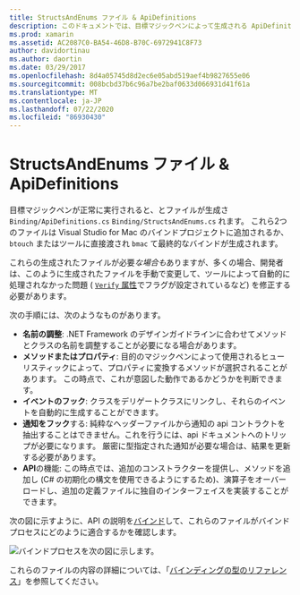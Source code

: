 ```yaml
---
title: StructsAndEnums ファイル & ApiDefinitions
description: このドキュメントでは、目標マジックペンによって生成される ApiDefinitions.cs ファイルと StructsAndEnums.cs ファイルについて説明します。 これらのファイルは、C# から目的の C コードにアクセスするために使用されます。
ms.prod: xamarin
ms.assetid: AC2087C0-BA54-46D8-B70C-6972941C8F73
author: davidortinau
ms.author: daortin
ms.date: 03/29/2017
ms.openlocfilehash: 8d4a05745d8d2ec6e05abd519aef4b9827655e06
ms.sourcegitcommit: 008bcbd37b6c96a7be2baf0633d066931d41f61a
ms.translationtype: MT
ms.contentlocale: ja-JP
ms.lasthandoff: 07/22/2020
ms.locfileid: "86930430"
---
```

# <a name="apidefinitions--structsandenums-files"></a>StructsAndEnums ファイル & ApiDefinitions

目標マジックペンが正常に実行されると、とファイルが生成さ `Binding/ApiDefinitions.cs` `Binding/StructsAndEnums.cs` れます。
これら2つのファイルは Visual Studio for Mac のバインドプロジェクトに追加されるか、 `btouch` またはツールに直接渡され `bmac` て最終的なバインドが生成されます。

これらの生成されたファイルが必要*な場合も*ありますが、多くの場合、開発者は、このように生成されたファイルを手動で変更して、ツールによって自動的に処理されなかった問題 ( [ `Verify` 属性](~/cross-platform/macios/binding/objective-sharpie/platform/verify.md)でフラグが設定されているなど) を修正する必要があります。

次の手順には、次のようなものがあります。

- **名前の調整**: .NET Framework のデザインガイドラインに合わせてメソッドとクラスの名前を調整することが必要になる場合があります。
- **メソッドまたはプロパティ**: 目的のマジックペンによって使用されるヒューリスティックによって、プロパティに変換するメソッドが選択されることがあります。 この時点で、これが意図した動作であるかどうかを判断できます。
- **イベントのフック**: クラスをデリゲートクラスにリンクし、それらのイベントを自動的に生成することができます。
- **通知をフック**する: 純粋なヘッダーファイルから通知の api コントラクトを抽出することはできません。これを行うには、api ドキュメントへのトリップが必要になります。 厳密に型指定された通知が必要な場合は、結果を更新する必要があります。
- **API**の機能: この時点では、追加のコンストラクターを提供し、メソッドを追加し (C# の初期化の構文を使用できるようにするため)、演算子をオーバーロードし、追加の定義ファイルに独自のインターフェイスを実装することができます。

次の図に示すように、API の説明を[バインド](~/cross-platform/macios/binding/objective-c-libraries.md)して、これらのファイルがバインドプロセスにどのように適合するかを確認します。

![バインドプロセスを次の図に示します。](apidefinitions-structsandenums-images/binding-flowchart.png)

これらのファイルの内容の詳細については、「[バインディングの型のリファレンス](~/cross-platform/macios/binding/binding-types-reference.md)」を参照してください。

